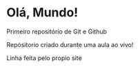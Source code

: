 # Olá, Mundo!
Primeiro repositório de Git e Github

Repósitorio criado durante uma aula ao vivo!

Linha feita pelo propio site
